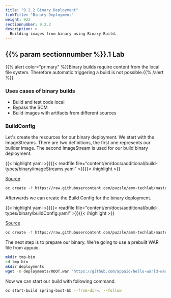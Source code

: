 ```yaml
---
title: "9.2.2 Binary Deployment"
linkTitle: "Binary Deployment"
weight: 922
sectionnumber: 9.2.2
description: >
  Building images from binary using Binary Build.
---
```



## {{% param sectionnumber %}}.1 Lab


<!-- ## TODO Lab

* [ ] DeploymentConfig, Service, Route auch noch via oc apply erstellen und dann entsprechend die App aufrufen
* [ ] Hinweis eigenes Build Image verwenden, falls in ext. privater Registry -> Proxy Einstellungen
 -->

{{% alert  color="primary" %}}Binary builds require content from the local file system. Therefore automatic triggering a build is not possible.{{% /alert %}}


### Uses cases of binary builds

* Build and test code local
* Bypass the SCM
* Build images with artifacts from different sources


### BuildConfig

Let's create the resources for our binary deployment. We start with the ImageStreams. There are two definitions, the first one represents our builder image. The second ImageStream is used for our build binary deployment.

{{< highlight yaml >}}{{< readfile file="content/en/docs/additional/build-types/binary/imageStreams.yaml" >}}{{< /highlight >}}

[Source](https://raw.githubusercontent.com/puzzle/amm-techlab/master/content/en/docs/additional/build-types/binary/imageStreams.yaml)

```BASH
oc create -f https://raw.githubusercontent.com/puzzle/amm-techlab/master/content/en/docs/additional/build-types/binary/imageStreams.yaml
```

Afterwards we can create the Build Config for the binary deployment.

{{< highlight yaml >}}{{< readfile file="content/en/docs/additional/build-types/binary/buildConfig.yaml" >}}{{< /highlight >}}

[Source](https://raw.githubusercontent.com/puzzle/amm-techlab/master/content/en/docs/additional/build-types/binary/buildConfig.yaml)

```BASH
oc create -f https://raw.githubusercontent.com/puzzle/amm-techlab/master/content/en/docs/additional/build-types/binary/buildConfig.yaml
```

The next step is to prepare our binary. We're going to use a prebuilt WAR file from appuio.

```BASH
mkdir tmp-bin
cd tmp-bin
mkdir deployments
wget -O deployments/ROOT.war 'https://github.com/appuio/hello-world-war/blob/master/repo/ch/appuio/hello-world-war/1.0.0/hello-world-war-1.0.0.war?raw=true'
```

Now we can start our build with following command:

```BASH
oc start-build spring-boot-bb --from-dir=. --follow
```
